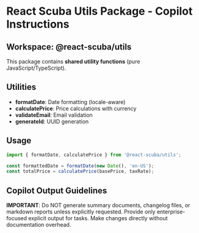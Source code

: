 # React Scuba Utils Package - Copilot Instructions

## Workspace: @react-scuba/utils

This package contains **shared utility functions** (pure JavaScript/TypeScript).

## Utilities
- **formatDate**: Date formatting (locale-aware)
- **calculatePrice**: Price calculations with currency
- **validateEmail**: Email validation
- **generateId**: UUID generation

## Usage
```typescript
import { formatDate, calculatePrice } from '@react-scuba/utils';

const formattedDate = formatDate(new Date(), 'en-US');
const totalPrice = calculatePrice(basePrice, taxRate);
```


## Copilot Output Guidelines

**IMPORTANT**: Do NOT generate summary documents, changelog files, or markdown reports unless explicitly requested. Provide only enterprise-focused explicit output for tasks. Make changes directly without documentation overhead.
